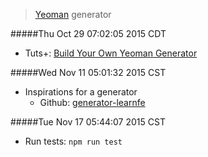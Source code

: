 > [Yeoman](http://yeoman.io) generator

#####Thu Oct 29 07:02:05 2015 CDT
* Tuts+: [Build Your Own Yeoman Generator](http://code.tutsplus.com/tutorials/build-your-own-yeoman-generator--cms-20040)

#####Wed Nov 11 05:01:32 2015 CST
* Inspirations for a generator
    * Github: [generator-learnfe](https://github.com/LearnFrontEnd/generator-learnfe)

#####Tue Nov 17 05:44:07 2015 CST
* Run tests:
    ```npm run test```
